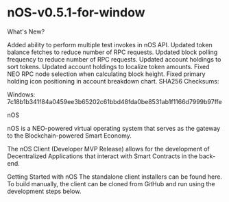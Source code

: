 # nOS-v0.5.1-for-window
What's New?

Added ability to perform multiple test invokes in nOS API.
Updated token balance fetches to reduce number of RPC requests.
Updated block polling frequency to reduce number of RPC requests.
Updated account holdings to sort tokens.
Updated account holdings to localize token amounts.
Fixed NEO RPC node selection when calculating block height.
Fixed primary holding icon positioning in account breakdown chart.
SHA256 Checksums:

Windows: 7c18b1b341f84a0459ee3b65202c61bbd48fda0be8531ab1f1166d7999b97ffe


nOS
             

nOS is a NEO-powered virtual operating system that serves as the gateway to the Blockchain-powered Smart Economy.

The nOS Client (Developer MVP Release) allows for the development of Decentralized Applications that interact with Smart Contracts in the back-end.

Getting Started with nOS
The standalone client installers can be found here. To build manually, the client can be cloned from GitHub and run using the development steps below.

